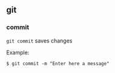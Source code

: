 ## git

### commit

`git commit` saves changes

Example:
```console
$ git commit -m "Enter here a message"
```